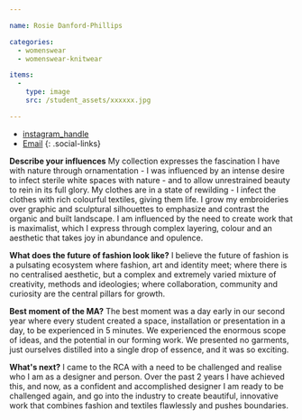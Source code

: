 ```yaml
---

name: Rosie Danford-Phillips

categories:
  - womenswear
  - womenswear-knitwear

items:
  -
    type: image
    src: /student_assets/xxxxxx.jpg

---
```


* [instagram_handle](https://www.instagram.com/modernbaroque/)
* [Email](mailto:rose.danfordphillips@network.rca.ac.uk)
{: .social-links}

**Describe your influences**
My collection expresses the fascination I have with nature through ornamentation - I was influenced by an intense desire to infect sterile white spaces with nature - and to allow unrestrained beauty to rein in its full glory. My clothes are in a state of rewilding - I infect the clothes with rich colourful textiles, giving them life. I grow my embroideries over graphic and sculptural silhouettes to emphasize and contrast the organic and built landscape. I am influenced by the need to create work that is maximalist, which I express through complex layering, colour and an aesthetic that takes joy in abundance and opulence.

**What does the future of fashion look like?**
I believe the future of fashion is a pulsating ecosystem where fashion, art and identity meet; where there is no centralised aesthetic, but a complex and extremely varied mixture of creativity, methods and ideologies; where collaboration, community and curiosity are the central pillars for growth.

**Best moment of the MA?**
The best moment was a day early in our second year where every student created a space, installation or presentation in a day, to be experienced in 5 minutes. We experienced the enormous scope of ideas, and the potential in our forming work. We presented no garments, just ourselves distilled into a single drop of essence, and it was so exciting.

**What's next?**
I came to the RCA with a need to be challenged and realise who I am as a designer and person. Over the past 2 years I have achieved this, and now, as a confident and accomplished designer I am ready to be challenged again, and go into the industry to create beautiful, innovative work that combines fashion and textiles flawlessly and pushes boundaries.
